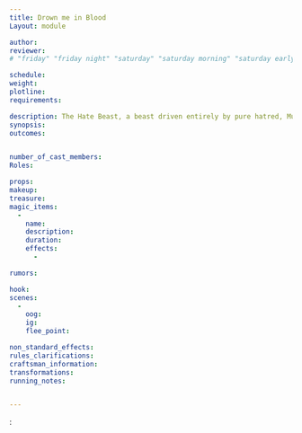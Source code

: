 ```yaml
---
title: Drown me in Blood
Layout: module

author: 
reviewer: 
# "friday" "friday night" "saturday" "saturday morning" "saturday early afternoon" "saturday early evening" "saturday night" "reaction" "tavern setup" "townsfolk" "randoms"

schedule:
weight: 
plotline: 
requirements: 

description: The Hate Beast, a beast driven entirely by pure hatred, Must be killing blowed under the effects of a Berserk effect, the killing blow will consume the Berserk from the killing person. It creature is not killed while under effect of a Berserk, it will revive/renew in 60 seconds. If no Berserk elixir is present, you can drink the blood of the Hate Beast (5 count) 
synopsis:   
outcomes: 


number_of_cast_members: 
Roles: 

props: 
makeup: 
treasure: 
magic_items:
  - 
    name: 
    description:  
    duration: 
    effects: 
      - 

rumors: 

hook: 
scenes: 
  - 
    oog: 
    ig: 
    flee_point: 

non_standard_effects: 
rules_clarifications: 
craftsman_information: 
transformations: 
running_notes: 


---
```




: